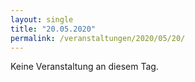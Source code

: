 ```yaml
---
layout: single
title: "20.05.2020"
permalink: /veranstaltungen/2020/05/20/
---
```


Keine Veranstaltung an diesem Tag.
